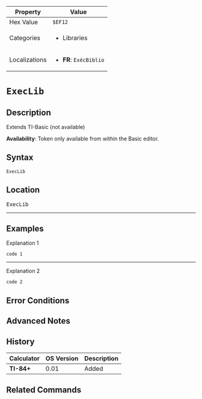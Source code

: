 | Property      | Value |
|---------------|-------|
| Hex Value     | `$EF12`|
| Categories    | <ul><li>Libraries</li></ul> |
| Localizations | <ul><li><b>FR</b>: `ExécBiblio`</li></ul> |

# `ExecLib`

## Description
Extends TI-Basic (not available)


<b>Availability</b>: Token only available from within the Basic editor.

## Syntax
`ExecLib`

## Location
<kbd>ExecLib</kbd>
<hr>

## Examples

Explanation 1
```ti-basic
code 1
```
---
Explanation 2
```ti-basic
code 2
```

## Error Conditions


## Advanced Notes


## History
| Calculator | OS Version | Description |
|------------|------------|-------------|
| <b>TI-84+</b> | 0.01 | Added

## Related Commands

    